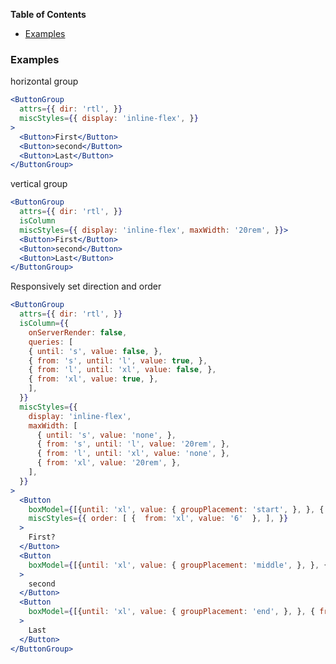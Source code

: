 <!-- START doctoc generated TOC please keep comment here to allow auto update -->
<!-- DON'T EDIT THIS SECTION, INSTEAD RE-RUN doctoc TO UPDATE -->
**Table of Contents**

- [Examples](#examples)

<!-- END doctoc generated TOC please keep comment here to allow auto update -->

### Examples

horizontal group
```jsx
<ButtonGroup 
  attrs={{ dir: 'rtl', }}
  miscStyles={{ display: 'inline-flex', }}
>
  <Button>First</Button>
  <Button>second</Button>
  <Button>Last</Button>
</ButtonGroup>
```

vertical group
```jsx
<ButtonGroup 
  attrs={{ dir: 'rtl', }}
  isColumn
  miscStyles={{ display: 'inline-flex', maxWidth: '20rem', }}>
  <Button>First</Button>
  <Button>second</Button>
  <Button>Last</Button>
</ButtonGroup>
```

Responsively set direction and order
```jsx
<ButtonGroup 
  attrs={{ dir: 'rtl', }}
  isColumn={{
    onServerRender: false,
    queries: [
    { until: 's', value: false, },
    { from: 's', until: 'l', value: true, },
    { from: 'l', until: 'xl', value: false, },
    { from: 'xl', value: true, },
    ],
  }} 
  miscStyles={{
    display: 'inline-flex', 
    maxWidth: [ 
      { until: 's', value: 'none', },
      { from: 's', until: 'l', value: '20rem', },
      { from: 'l', until: 'xl', value: 'none', },
      { from: 'xl', value: '20rem', },
    ],
  }}
>
  <Button 
    boxModel={[{until: 'xl', value: { groupPlacement: 'start', }, }, { from: 'xl', value:{ groupPlacement: 'end', }, }]}
    miscStyles={{ order: [ {  from: 'xl', value: '6'  }, ], }}
  >
    First?
  </Button>
  <Button 
    boxModel={[{until: 'xl', value: { groupPlacement: 'middle', }, }, { from: 'xl', value:{ groupPlacement: 'start', }, }]}
  >
    second
  </Button>
  <Button 
    boxModel={[{until: 'xl', value: { groupPlacement: 'end', }, }, { from: 'xl', value:{ groupPlacement: 'middle', }, }]}
  >
    Last
  </Button>
</ButtonGroup>
```
